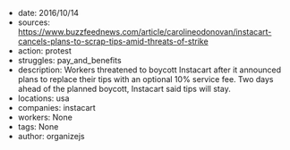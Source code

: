 - date: 2016/10/14
- sources: https://www.buzzfeednews.com/article/carolineodonovan/instacart-cancels-plans-to-scrap-tips-amid-threats-of-strike
- action: protest
- struggles: pay_and_benefits
- description: Workers threatened to boycott Instacart after it announced plans to replace their tips with an optional 10% service fee. Two days ahead of the planned boycott, Instacart said tips will stay.
- locations: usa
- companies: instacart
- workers: None
- tags: None
- author: organizejs
